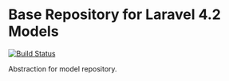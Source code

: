# Base Repository for Laravel 4.2 Models

[![Build Status](https://travis-ci.org/sedp-mis/base-repository.svg?branch=master)](https://travis-ci.org/sedp-mis/base-repository)

Abstraction for model repository.
